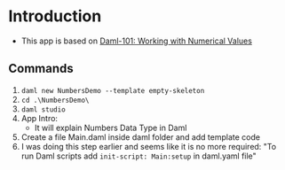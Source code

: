 # Introduction

- This app is based on [Daml-101: Working with Numerical Values](https://youtu.be/uglNbc28dI4?list=PLjLGVUzUMRxUqUXUGltc85HkB7CxsIYR4)

## Commands

1. `daml new NumbersDemo --template empty-skeleton`
2. `cd .\NumbersDemo\`
3. `daml studio`
4. App Intro:
   - It will explain Numbers Data Type in Daml
5. Create a file Main.daml inside daml folder and add template code
6. I was doing this step earlier and seems like it is no more required: "To run Daml scripts add `init-script: Main:setup` in daml.yaml file"
